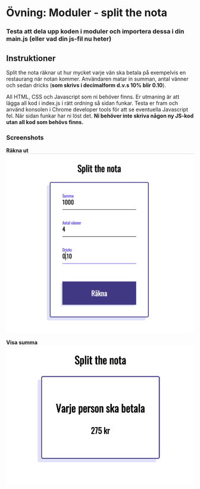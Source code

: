 # Övning: Moduler - split the nota

### Testa att dela upp koden i moduler och importera dessa i din main.js (eller vad din js-fil nu heter)


## Instruktioner

Split the nota räknar ut hur mycket varje vän ska betala på exempelvis en restaurang när notan kommer. Användaren matar in summan, antal vänner och sedan dricks (**som skrivs i decimalform d.v.s 10% blir 0.10**).

All HTML, CSS och Javascript som ni behöver finns. Er utmaning är att lägga all kod i index.js i rätt ordning så sidan funkar. Testa er fram och använd konsolen i Chrome developer tools för att se eventuella Javascript fel. När sidan funkar har ni löst det. **Ni behöver inte skriva någon ny JS-kod utan all kod som behövs finns.**



### Screenshots

**Räkna ut**
![alt text](screenshots/Screen-calculate.png)

**Visa summa**
![alt text](screenshots/Screen-result.png)
